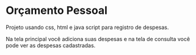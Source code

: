 # Orçamento Pessoal
Projeto usando css, html e java script para registro de despesas.

Na tela principal você adiciona suas despesas e na tela de consulta você pode ver as despesas cadastradas.
